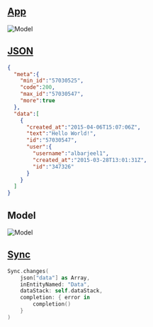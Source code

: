 ## [App](https://github.com/hyperoslo/Sync/tree/master/Examples/AppNet)

![Model](https://raw.githubusercontent.com/hyperoslo/Sync/master/Examples/AppNet/Images/app.png)

## [JSON](https://api.app.net/posts/stream/global)

```json
{
  "meta":{
    "min_id":"57030525",
    "code":200,
    "max_id":"57030547",
    "more":true
  },
  "data":[
    {
      "created_at":"2015-04-06T15:07:06Z",
      "text":"Hello World!",
      "id":"57030547",
      "user":{
        "username":"albarjeel1",
        "created_at":"2015-03-28T13:01:31Z",
        "id":"347326"
      }
    }
  ]
}
```

## Model

![Model](https://raw.githubusercontent.com/hyperoslo/Sync/master/Examples/AppNet/Images/model.png)

## [Sync](https://github.com/hyperoslo/Sync/blob/master/Examples/DesignerNews/DesignerNews/Source/APIClient.m#L35-L40)

```swift
Sync.changes(
    json["data"] as Array,
    inEntityNamed: "Data",
    dataStack: self.dataStack,
    completion: { error in
        completion()
    }
)
```
